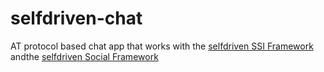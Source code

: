 # selfdriven-chat

AT protocol based chat app that works with the [selfdriven SSI Framework](https://selfdriven.id) andthe  [selfdriven Social Framework](https://selfdriven.social)
